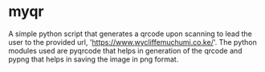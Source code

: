 # myqr
  A simple python script that generates a qrcode upon scanning to lead the user to the provided url, 'https://www.wycliffemuchumi.co.ke/'.
  The python modules used are pyqrcode that helps in generation of the qrcode and pypng that helps in saving the image in png format.
